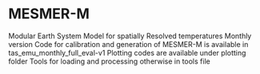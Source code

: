 # MESMER-M
Modular Earth System Model for spatially Resolved temperatures Monthly version
Code for calibration and generation of MESMER-M is available in tas_emu_monthly_full_eval-v1
Plotting codes are available under plotting folder
Tools for loading and processing otherwise in tools file
